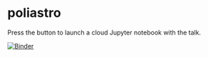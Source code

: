 # poliastro

Press the button to launch a cloud Jupyter notebook with the talk.

[![Binder](http://mybinder.org/badge.svg)](http://mybinder.org/v2/gh/poliastro/long-talk/master?filepath=Talk.ipynb)
